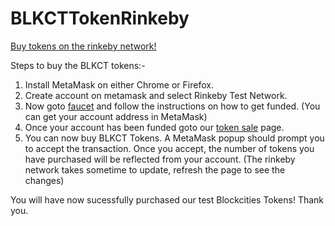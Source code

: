# BLKCTTokenRinkeby
[Buy tokens on the rinkeby network!](http://myblockcities.github.io/BLKCTTokenRinkeby)

Steps to buy the BLKCT tokens:-
1. Install MetaMask on either Chrome or Firefox.
2. Create account on metamask and select Rinkeby Test Network.
3. Now goto [faucet](http://faucet.rinkeby.io) and follow the instructions on how to get funded. (You can get your account address in MetaMask)
4. Once your account has been funded goto our [token sale](http://myblockcities.github.io/BLKCTTokenRinkeby) page.
5. You can now buy BLKCT Tokens. A MetaMask popup should prompt you to accept the transaction. Once you accept, the number of tokens you have purchased will be reflected from your account. (The rinkeby network takes sometime to update, refresh the page to see the changes)


You will have now sucessfully purchased our test Blockcities Tokens! Thank you.
